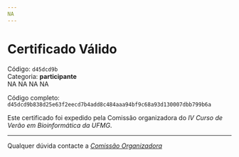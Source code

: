```yaml
---
NA
---
```


# Certificado Válido

Código: `d45dcd9b`<br>
Categoria: **participante**<br>
NA
NA
NA
NA


Código completo: `d45dcd9b838d25e63f2eecd7b4add8c484aaa94bf9c68a93d130007dbb799b6a`


Este certificado foi expedido pela Comissão organizadora do *IV Curso de Verão em Bioinformática da UFMG*.

----

Qualquer dúvida contacte a [_Comissão Organizadora_](<mailto:cursobioinfoufmg@gmail.com$subject=[Certificados]>)

